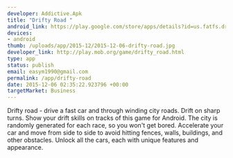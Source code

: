 ```yaml
--- 
developer: Addictive.Apk
title: "Drifty Road "
android_link: https://play.google.com/store/apps/details?id=us.fatfs.drifty.road&referrer=utm_source%3Dgoogle%26utm_medium%3Dorganic%26utm_term%3Ddrifty+road&pcampa
devices: 
- android
thumb: /uploads/app/2015-12/2015-12-06-drifty-road.jpg
developer_link: http://play.mob.org/game/drifty_road.html
type: app
status: publish
email: easym1990@gmail.com
permalink: /app/drifty-road
date: 2015-12-06 02:35:22.923796 +00:00
targetMarket: Business
---
```


Drifty road - drive a fast car and through winding city roads. Drift on sharp turns. Show your drift skills on tracks of this game for Android. The city is randomly generated for each race, so you won't get bored. Accelerate your car and move from side to side to avoid hitting fences, walls, buildings, and other obstacles. Unlock all the cars, each with unique features and appearance.
